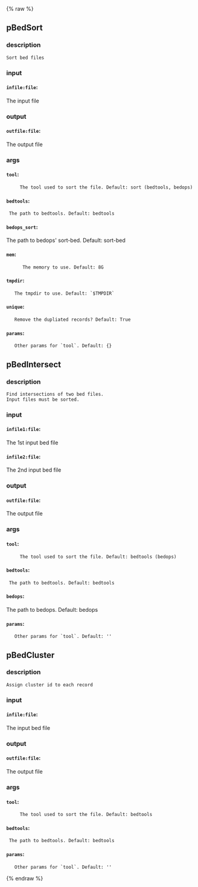 {% raw %}

## pBedSort

### description
	Sort bed files

### input
#### `infile:file`:
 The input file  

### output
#### `outfile:file`:
 The output file  

### args
#### `tool`:
         The tool used to sort the file. Default: sort (bedtools, bedops)  
#### `bedtools`:
     The path to bedtools. Default: bedtools  
#### `bedops_sort`:
  The path to bedops' sort-bed. Default: sort-bed  
#### `mem`:
          The memory to use. Default: 8G  
#### `tmpdir`:
       The tmpdir to use. Default: `$TMPDIR`  
#### `unique`:
       Remove the dupliated records? Default: True  
#### `params`:
       Other params for `tool`. Default: {}  

## pBedIntersect

### description
	Find intersections of two bed files.
	Input files must be sorted.

### input
#### `infile1:file`:
 The 1st input bed file  
#### `infile2:file`:
 The 2nd input bed file  

### output
#### `outfile:file`:
 The output file  

### args
#### `tool`:
         The tool used to sort the file. Default: bedtools (bedops)  
#### `bedtools`:
     The path to bedtools. Default: bedtools  
#### `bedops`:
  The path to bedops. Default: bedops  
#### `params`:
       Other params for `tool`. Default: ''  

## pBedCluster

### description
	Assign cluster id to each record

### input
#### `infile:file`:
 The input bed file  

### output
#### `outfile:file`:
 The output file  

### args
#### `tool`:
         The tool used to sort the file. Default: bedtools  
#### `bedtools`:
     The path to bedtools. Default: bedtools  
#### `params`:
       Other params for `tool`. Default: ''  
{% endraw %}
